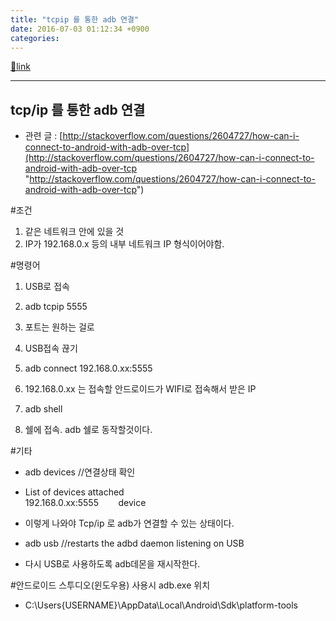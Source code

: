 ```yaml
---
title: "tcpip 를 통한 adb 연결"
date: 2016-07-03 01:12:34 +0900
categories: 
---
```

[🔗link](http://www.mins01.com/mh/tech/read/1020)
***


tcp/ip 를 통한 adb 연결
------------------

- 관련 글 : [http://stackoverflow.com/questions/2604727/how-can-i-connect-to-android-with-adb-over-tcp](http://stackoverflow.com/questions/2604727/how-can-i-connect-to-android-with-adb-over-tcp "http://stackoverflow.com/questions/2604727/how-can-i-connect-to-android-with-adb-over-tcp")

#조건

1. 같은 네트워크 안에 있을 것
1. IP가 192.168.0.x 등의 내부 네트워크 IP 형식이어야함.


  


#명령어

1. USB로 접속
2. adb tcpip 5555
1. 포트는 원하는 걸로

4. USB접속 끊기
5. adb connect 192.168.0.xx:5555
1. 192.168.0.xx 는 접속할 안드로이드가 WIFI로 접속해서 받은 IP

7. adb shell
1. 쉘에 접속. adb 쉘로 동작할것이다.


#기타



- adb devices //연결상태 확인
- List of devices attached  
192.168.0.xx:5555        device
- 이렇게 나와야 Tcp/ip 로 adb가 연결할 수 있는 상태이다.


- adb usb //restarts the adbd daemon listening on USB
- 다시 USB로 사용하도록 adb데몬을 재시작한다.


  




#안드로이드 스투디오(윈도우용) 사용시 adb.exe 위치

- C:\Users\{USERNAME}\AppData\Local\Android\Sdk\platform-tools


